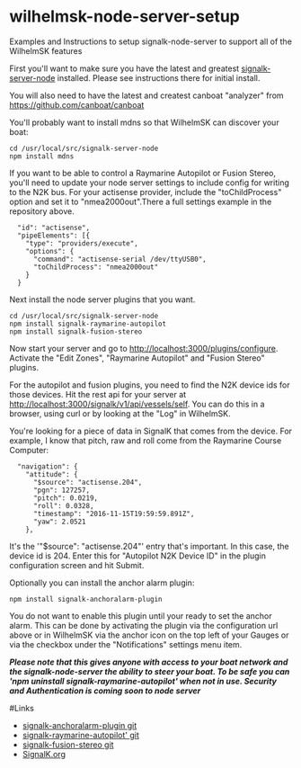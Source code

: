 # wilhelmsk-node-server-setup
Examples and Instructions to setup signalk-node-server to support all of the WilhelmSK features


First you'll  want to make sure you have the latest and greatest [signalk-server-node](https://github.com/SignalK/signalk-server-node) installed. Please see instructions there for initial install.

You will also need to have the latest and createst canboat "analyzer" from https://github.com/canboat/canboat

You'll probably want to install mdns so that WilhelmSK can discover your boat:

```
cd /usr/local/src/signalk-server-node
npm install mdns
```

If you want to be able to control a Raymarine Autopilot or Fusion Stereo, you'll need to update your node server settings to include config for writing to the N2K bus. For your actisense provider, include the "toChildProcess" option and set it to "nmea2000out".There a full settings example in the repository above.

```
  "id": "actisense",
  "pipeElements": [{
    "type": "providers/execute",
    "options": {
      "command": "actisense-serial /dev/ttyUSB0",
      "toChildProcess": "nmea2000out"
    }
  }
```

Next install the node server plugins that you want.

```
cd /usr/local/src/signalk-server-node
npm install signalk-raymarine-autopilot
npm install signalk-fusion-stereo
```

Now start your server and go to <http://localhost:3000/plugins/configure>.
Activate the "Edit Zones", "Raymarine Autopilot" and "Fusion Stereo" plugins.

For the autopilot and fusion plugins, you need to find the N2K device ids for those devices.
Hit the rest api for your server at <http://localhost:3000/signalk/v1/api/vessels/self>. You can do this in a browser, using curl or by looking at the "Log" in WilhelmSK.

You're looking for a piece of data in SignalK that comes from the device. For example, I know that pitch, raw and roll come from the Raymarine Course Computer:

```
  "navigation": {
    "attitude": {
      "$source": "actisense.204", 
      "pgn": 127257, 
      "pitch": 0.0219, 
      "roll": 0.0328, 
      "timestamp": "2016-11-15T19:59:59.891Z", 
      "yaw": 2.0521
    }, 
```

It's the '"$source": "actisense.204"' entry that's important. In this case, the device id is 204. Enter this for "Autopilot N2K Device ID" in the plugin configuration screen and hit Submit.

Optionally you can install the anchor alarm plugin:

```
npm install signalk-anchoralarm-plugin
```

You do not want to enable this plugin until your ready to set the anchor alarm. This can be done by activating the plugin via the configuration url above or in WilhelmSK via the anchor icon on the top left of your Gauges or via the checkbox under the "Notifications" settings menu item.

***Please note that this gives anyone with access to your boat network and the signalk-node-server the ability to steer your boat. To be safe you can 'npm uninstall signalk-raymarine-autopilot' when not in use. Security and Authentication is coming soon to node server***


#Links
* [signalk-anchoralarm-plugin git](https://github.com/sbender9/signalk-anchoralarm-plugin)
* [signalk-raymarine-autopilot' git](https://github.com/sbender9/signalk-raymarine-autopilot)
* [signalk-fusion-stereo git](https://github.com/sbender9/signalk-fusion-stereo)
* [SignalK.org](http://www.signalk.org)



